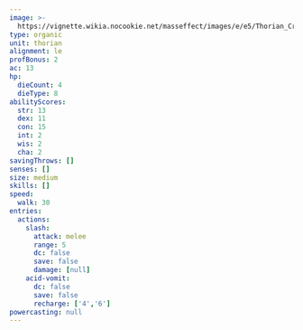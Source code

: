 ```yaml
---
image: >-
  https://vignette.wikia.nocookie.net/masseffect/images/e/e5/Thorian_Creeper.png/revision/latest/scale-to-width-down/424?cb=20140614190322
type: organic
unit: thorian
alignment: le
profBonus: 2
ac: 13
hp:
  dieCount: 4
  dieType: 8
abilityScores:
  str: 13
  dex: 11
  con: 15
  int: 2
  wis: 2
  cha: 2
savingThrows: []
senses: []
size: medium
skills: []
speed:
  walk: 30
entries:
  actions:
    slash:
      attack: melee
      range: 5
      dc: false
      save: false
      damage: [null]
    acid-vomit:
      dc: false
      save: false
      recharge: ['4','6']
powercasting: null
---
```

